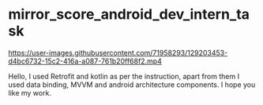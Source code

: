 # mirror_score_android_dev_intern_task




https://user-images.githubusercontent.com/71958293/129203453-d4bc6732-15c2-416a-a087-761b20ff68f2.mp4


Hello, 
  I used Retrofit and kotlin as per the instruction, apart from them I used data binding, MVVM and android architecture components. I hope you like my work. 








